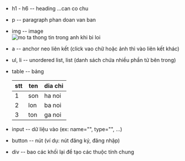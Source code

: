 - h1 - h6   -- heading  ...can co chu
- p         -- paragraph    phan doan van ban
- img       -- image        
    <img src="url" alt="mo ta thong tin trong anh khi bi loi">
- a         -- anchor   neo liên kết (click vao chữ hoặc ảnh thì vào liên kết khác)
- ul, li    -- unordered list, list (danh sách chứa nhiều phần tử bên trong)
- table     -- bảng
    <table>
    <!-- tiêu đề của mỗi cột -->
    <thead>
        <th>stt</th>
        <th>ten</th>
        <th>dia chi</th>
    </thead> 
    <!-- dữ liệu -->
    <tbody>
        <tr>
            <td>1</td>
            <td>son</td>
            <td>ha noi</td>
        </tr>
        <tr>
            <td>2</td>
            <td>lon</td>
            <td>ba noi</td>
        </tr>
        <tr>
            <td>3</td>
            <td>ton</td>
            <td>ga noi</td>
        </tr>
                
    </tbody>
    </table>
- input     -- dữ liệu vào (ex: name="", type="", ...)
- button    -- nút (ví dụ: nút đăng ký, đăng nhập)
- div       -- bao các khối lại để tạo các thuộc tính chung